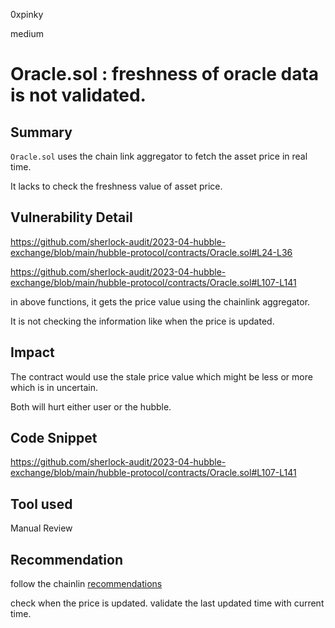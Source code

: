 0xpinky

medium

# Oracle.sol : freshness of oracle data is not validated.

## Summary

`Oracle.sol` uses the chain link aggregator to fetch the asset price in real time.

It lacks to check the freshness value of asset price.

## Vulnerability Detail

https://github.com/sherlock-audit/2023-04-hubble-exchange/blob/main/hubble-protocol/contracts/Oracle.sol#L24-L36

https://github.com/sherlock-audit/2023-04-hubble-exchange/blob/main/hubble-protocol/contracts/Oracle.sol#L107-L141

in above functions, it gets the price value using the chainlink aggregator.

It is not checking the information like when the price is updated.

## Impact

The contract would use the stale price value which might be less or more which is in uncertain.

Both will hurt either user or the hubble.

## Code Snippet

https://github.com/sherlock-audit/2023-04-hubble-exchange/blob/main/hubble-protocol/contracts/Oracle.sol#L107-L141

## Tool used

Manual Review

## Recommendation

follow the chainlin [recommendations](https://docs.chain.link/data-feeds/api-reference)

check when the price is updated.
validate the last updated time with current time.
